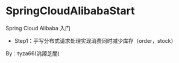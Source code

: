 # SpringCloudAlibabaStart
Spring Cloud Alibaba 入门  

- Step1：手写分布式请求处理实现消费同时减少库存（order，stock）

By：tyza66(洮羱芝闇)